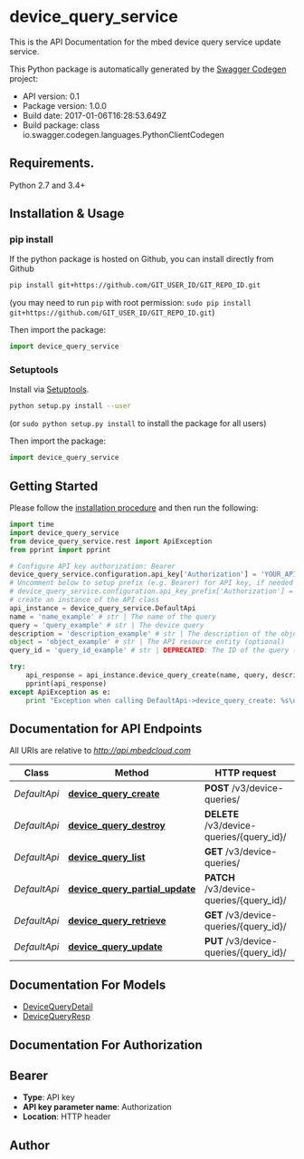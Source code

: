# device_query_service
This is the API Documentation for the mbed device query service update service.

This Python package is automatically generated by the [Swagger Codegen](https://github.com/swagger-api/swagger-codegen) project:

- API version: 0.1
- Package version: 1.0.0
- Build date: 2017-01-06T16:28:53.649Z
- Build package: class io.swagger.codegen.languages.PythonClientCodegen

## Requirements.

Python 2.7 and 3.4+

## Installation & Usage
### pip install

If the python package is hosted on Github, you can install directly from Github

```sh
pip install git+https://github.com/GIT_USER_ID/GIT_REPO_ID.git
```
(you may need to run `pip` with root permission: `sudo pip install git+https://github.com/GIT_USER_ID/GIT_REPO_ID.git`)

Then import the package:
```python
import device_query_service 
```

### Setuptools

Install via [Setuptools](http://pypi.python.org/pypi/setuptools).

```sh
python setup.py install --user
```
(or `sudo python setup.py install` to install the package for all users)

Then import the package:
```python
import device_query_service
```

## Getting Started

Please follow the [installation procedure](#installation--usage) and then run the following:

```python
import time
import device_query_service
from device_query_service.rest import ApiException
from pprint import pprint

# Configure API key authorization: Bearer
device_query_service.configuration.api_key['Authorization'] = 'YOUR_API_KEY'
# Uncomment below to setup prefix (e.g. Bearer) for API key, if needed
# device_query_service.configuration.api_key_prefix['Authorization'] = 'Bearer'
# create an instance of the API class
api_instance = device_query_service.DefaultApi
name = 'name_example' # str | The name of the query
query = 'query_example' # str | The device query
description = 'description_example' # str | The description of the object (optional)
object = 'object_example' # str | The API resource entity (optional)
query_id = 'query_id_example' # str | DEPRECATED: The ID of the query (optional)

try:
    api_response = api_instance.device_query_create(name, query, description=description, object=object, query_id=query_id)
    pprint(api_response)
except ApiException as e:
    print "Exception when calling DefaultApi->device_query_create: %s\n" % e

```

## Documentation for API Endpoints

All URIs are relative to *http://api.mbedcloud.com*

Class | Method | HTTP request | Description
------------ | ------------- | ------------- | -------------
*DefaultApi* | [**device_query_create**](docs/DefaultApi.md#device_query_create) | **POST** /v3/device-queries/ | 
*DefaultApi* | [**device_query_destroy**](docs/DefaultApi.md#device_query_destroy) | **DELETE** /v3/device-queries/{query_id}/ | 
*DefaultApi* | [**device_query_list**](docs/DefaultApi.md#device_query_list) | **GET** /v3/device-queries/ | 
*DefaultApi* | [**device_query_partial_update**](docs/DefaultApi.md#device_query_partial_update) | **PATCH** /v3/device-queries/{query_id}/ | 
*DefaultApi* | [**device_query_retrieve**](docs/DefaultApi.md#device_query_retrieve) | **GET** /v3/device-queries/{query_id}/ | 
*DefaultApi* | [**device_query_update**](docs/DefaultApi.md#device_query_update) | **PUT** /v3/device-queries/{query_id}/ | 


## Documentation For Models

 - [DeviceQueryDetail](docs/DeviceQueryDetail.md)
 - [DeviceQueryResp](docs/DeviceQueryResp.md)


## Documentation For Authorization


## Bearer

- **Type**: API key
- **API key parameter name**: Authorization
- **Location**: HTTP header


## Author




